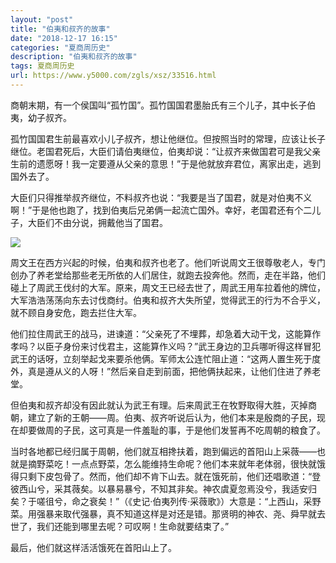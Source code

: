 ```yaml
---
layout: "post"
title: "伯夷和叔齐的故事"
date: "2018-12-17 16:15"
categories: "夏商周历史"
description: "伯夷和叔齐的故事"
tags: 夏商周历史
url: https://www.y5000.com/zgls/xsz/33516.html
---
```






商朝末期，有一个侯国叫“孤竹国”。孤竹国国君墨胎氏有三个儿子，其中长子伯夷，幼子叔齐。

孤竹国国君生前最喜欢小儿子叔齐，想让他继位。但按照当时的常理，应该让长子继位。老国君死后，大臣们请伯夷继位，伯夷却说：“让叔齐来做国君可是我父亲生前的遗愿呀！我一定要遵从父亲的意思！”于是他就放弃君位，离家出走，逃到国外去了。

大臣们只得推举叔齐继位，不料叔齐也说：“我要是当了国君，就是对伯夷不义啊！”于是他也跑了，找到伯夷后兄弟俩一起流亡国外。幸好，老国君还有个二儿子，大臣们不由分说，拥戴他当了国君。

![](https://img.y5000.com/uploads/allimg/180921/8-1P921160F5616.jpg)

周文王在西方兴起的时候，伯夷和叔齐也老了。他们听说周文王很尊敬老人，专门创办了养老堂给那些老无所依的人们居住，就跑去投奔他。然而，走在半路，他们碰上了周武王伐纣的大军。原来，周文王已经去世了，周武王用车拉着他的牌位，大军浩浩荡荡向东去讨伐商纣。伯夷和叔齐大失所望，觉得武王的行为不合乎义，就不顾自身安危，跑去拦住大军。

他们拉住周武王的战马，进谏道：“父亲死了不埋葬，却急着大动干戈，这能算作孝吗？以臣子身份来讨伐君主，这能算作义吗？”武王身边的卫兵哪听得这样冒犯武王的话呀，立刻举起戈来要杀他俩。军师太公连忙阻止道：“这两人置生死于度外，真是遵从义的人呀！”然后亲自走到前面，把他俩扶起来，让他们住进了养老堂。

但伯夷和叔齐却没有因此就认为武王有理。后来周武王在牧野取得大胜，灭掉商朝，建立了新的王朝——周。伯夷、叔齐听说后认为，他们本来是殷商的子民，现在却要做周的子民，这可真是一件羞耻的事，于是他们发誓再不吃周朝的粮食了。

当时各地都已经归属于周朝，他们就互相搀扶着，跑到偏远的首阳山上采薇——也就是摘野菜吃！一点点野菜，怎么能维持生命呢？他们本来就年老体弱，很快就饿得只剩下皮包骨了。然而，他们却不肯下山去。就在饿死前，他们还唱歌道：“登彼西山兮，采其薇矣。以暴易暴兮，不知其非矣。神农虞夏忽焉没兮，我适安归矣？于嗟徂兮，命之衰矣！”（《史记·伯夷列传·采薇歌》）大意是：“上西山，采野菜。用强暴来取代强暴，真不知道这样是对还是错。那贤明的神农、尧、舜早就去世了，我们还能到哪里去呢？可叹啊！生命就要结束了。”

最后，他们就这样活活饿死在首阳山上了。
